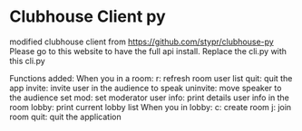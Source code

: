 # Clubhouse Client py
modified clubhouse client
from https://github.com/stypr/clubhouse-py
Please go to this website to have the full api install.
Replace the cli.py with this cli.py

Functions added:
  When you in a room:
    r: refresh room user list
    quit: quit the app
    invite: invite user in the audience to speak
    uninvite: move speaker to the audience
    set mod: set moderator
    user info: print details user info in the room
    lobby: print current lobby list
  When you in lobby:
    c: create room
    j: join room
    quit: quit the application

